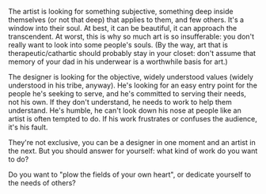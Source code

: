       

The artist is looking for something subjective, something deep inside themselves (or not that deep) that applies to them, and few others. It's a window into their soul. At best, it can be beautiful, it can approach the transcendent. At worst, this is why so much art is so insufferable: you don't really want to look into some people's souls. (By the way, art that is therapeutic/cathartic should probably stay in your closet: don't assume that memory of your dad in his underwear is a worthwhile basis for art.)

The designer is looking for the objective, widely understood values (widely understood in his tribe, anyway). He's looking for an easy entry point for the people he's seeking to serve, and he's committed to serving their needs, not his own. If they don't understand, he needs to work to help them understand. He's humble, he can't look down his nose at people like an artist is often tempted to do. If his work frustrates or confuses the audience, it's his fault. 

 They're not exclusive, you can be a designer in one moment and an artist in the next. But you should answer for yourself: what kind of work do you want to do? 

Do you want to "plow the fields of your own heart", or dedicate yourself to the needs of others?
